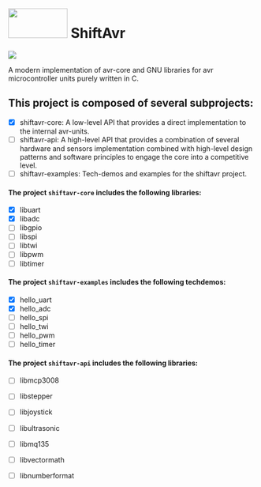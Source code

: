 # <img src="https://user-images.githubusercontent.com/60224159/230797593-dafd6c8f-17fc-401f-a766-1461a048430f.png" width="120" height="60"> ShiftAvr
[![](https://github.com/Software-Hardware-Codesign/ShiftAvr/actions/workflows/build-shiftavrcore.yml/badge.svg)](https://github.com/Software-Hardware-Codesign/ShiftAvr/actions)

A modern implementation of avr-core and GNU libraries for avr microcontroller units purely written in C.

## This project is composed of several subprojects: 
- [x] shiftavr-core: A low-level API that provides a direct implementation to the internal avr-units.
- [ ] shiftavr-api: A high-level API that provides a combination of several hardware and sensors implementation combined with high-level design patterns and software principles to engage the core into a competitive level.
- [ ] shiftavr-examples: Tech-demos and examples for the shiftavr project.

#### The project `shiftavr-core` includes the following libraries: 
- [x] libuart
- [x] libadc
- [ ] libgpio
- [ ] libspi
- [ ] libtwi
- [ ] libpwm
- [ ] libtimer

#### The project `shiftavr-examples` includes the following techdemos: 
- [x] hello_uart
- [x] hello_adc
- [ ] hello_spi
- [ ] hello_twi
- [ ] hello_pwm
- [ ] hello_timer

#### The project `shiftavr-api` includes the following libraries: 
- [ ] libmcp3008
- [ ] libstepper
- [ ] libjoystick
- [ ] libultrasonic
- [ ] libmq135
- [ ] libvectormath
- [ ] libnumberformat

